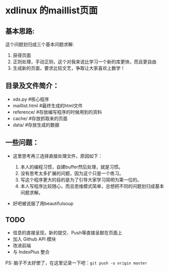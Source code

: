 xdlinux 的maillist页面
===

基本思路:
---
这个问题划归成三个基本问题求解:

1. 获得页面
2. 正则处理，手动正则，这个对我来说比学习一个新的库更快，而且更自由
3. 生成新的页面，要求比较文艺，争取让大家喜欢上数学！

目录及文件简介：
---
* xdx.py        #核心程序
* maillist.html  #最终生成的html文件
* reference/     #存放编写程序的时候用到的资料
* cache/         #存放抓取来的页面
* data/          #存放生成的数据


一些问题：
---
* 这里思考再三选择直接处理文件，原因如下：
    1. 本人的编程习惯，自建buffer然后处理，就是习惯。
    2. 没有思考太多扩展的问题，因为这个只是一个练习。
    3. 写这个程序更大的目的是为了引导大家学习简明为第一位的。
    4. 本人写程序比较随心，而且思维模式简单，总想把不同的问题划归成基本问题求解。

* 好吧被说服了用beautifulsoup

TODO
---
* 信息的直接呈现，新的提交、Push等直接呈献在页面上
* 加入 Github API 模块
* 改进前端
* 与 IndexPlus 整合

PS: 脑子不太好使了，在这里记录一下吧：`git push -u origin master`

